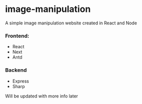 # image-manipulation

A simple image manipulation website created in React and Node

### Frontend:
- React
- Next
- Antd

### Backend
- Express
- Sharp

Will be updated with more info later
